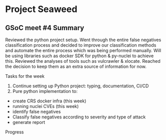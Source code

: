 # Project Seaweed

## GSoC meet #4 Summary

Reviewed the python project setup. Went through the entire false negatives classification process and decided to improve our classification methods and automate the entire process which was being performed manually. Will be using libraries such as docker SDK for python & py-nuclei to achieve this. 
Reviewed the analyses of tools such as vulcrawler & xlocate. Reached the decision to keep them as an extra source of information for now.

Tasks for the week

1. Continue setting up Python project: typing, documentation, CI/CD
2. Pure python implementation to:
- create CRS docker infra (this week)
- running nuclei CVEs (this week)
- identify false negatives
- Classify false negatives according to severity and type of attack
- generate report

Progress

